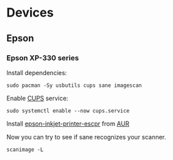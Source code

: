 # Devices

## Epson

### Epson XP-330 series

Install dependencies:

```shell
sudo pacman -Sy usbutils cups sane imagescan
```

Enable [CUPS](https://wiki.archlinux.org/title/CUPS) service:

```shell
sudo systemctl enable --now cups.service
```

Install [epson-inkjet-printer-escpr](https://aur.archlinux.org/packages/epson-inkjet-printer-escpr) from [AUR](https://wiki.archlinux.org/title/Arch_User_Repository)

Now you can try to see if sane recognizes your scanner. 

```shell
scanimage -L
```


